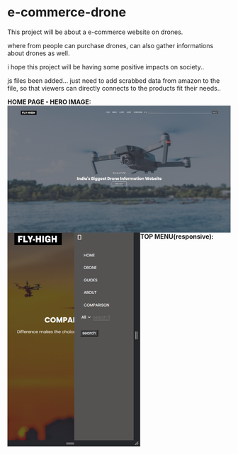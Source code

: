 # e-commerce-drone

This project will be about a e-commerce website on drones.

where from people can purchase drones, can also gather informations about drones as well.

i hope this project will be having some positive impacts on society..


js files been added... just need to add scrabbed data from amazon to the file, so that viewers can directly connects to the products fit their needs..


<!-- sample degins of the the website -->

<b>HOME PAGE - HERO IMAGE:</b>
<img align="left" alt="coding" width="1000" padding-top="50px" src="https://github.com/Diganta02/e-commerce-drone/blob/main/home.png ">

<br>
<b margin-top="100px">TOP MENU(responsive):</b>
<img align="left" alt="coding" width="300" padding-top="150px" src="https://github.com/Diganta02/e-commerce-drone/blob/main/responsive.png ">

